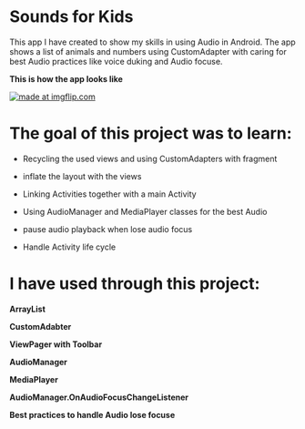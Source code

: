 # Sounds for Kids

This app I have created to show my skills in using Audio in Android.
The app shows a list of animals and numbers using CustomAdapter
with caring for best Audio practices like voice duking and Audio focuse.

**This is how the app looks like**

<a href="https://imgflip.com/gif/2g2h0j"><img src="https://thumbs.gfycat.com/WealthyGiddyAmericanwirehair-size_restricted.gif" title="made at imgflip.com"/></a>



# The goal of this project was to learn:


- Recycling the used views and using CustomAdapters with fragment

- inflate the layout with the views

-  Linking Activities together with a main Activity

- Using AudioManager and MediaPlayer classes for the best Audio 

- pause audio playback when lose audio focus

- Handle Activity life cycle  

# I have used through this project:

**ArrayList**

**CustomAdabter**

**ViewPager with Toolbar**

**AudioManager**

**MediaPlayer**

**AudioManager.OnAudioFocusChangeListener**

**Best practices to handle Audio lose focuse**
